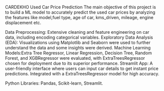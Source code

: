 CARDEKHO Used Car Price Prediction
The main objective of this project is to build a ML model to accurately predict the used car prices by analyzing the features like model,fuel type, age of car, kms_driven, mileage, engine displacement etc.

Data Preprocessing: Extensive cleaning and feature engineering on car data, including encoding categorical variables. Exploratory Data Analysis (EDA): Visualizations using Matplotlib and Seaborn were used to further understand the data and some insights were derived. Machine Learning Models:Extra Tree Regressor, Linear Regression, Decision Tree, Random Forest, and XGBRegressor were evaluated, with ExtraTreesRegressor chosen for deployment due to its superior performance. Streamlit App: A user-friendly interface where users can input car details to get instant price predictions. Integrated with a ExtraTreesRegressor model for high accuracy.

Python Libraries: Pandas, Scikit-learn, Streamlit.
